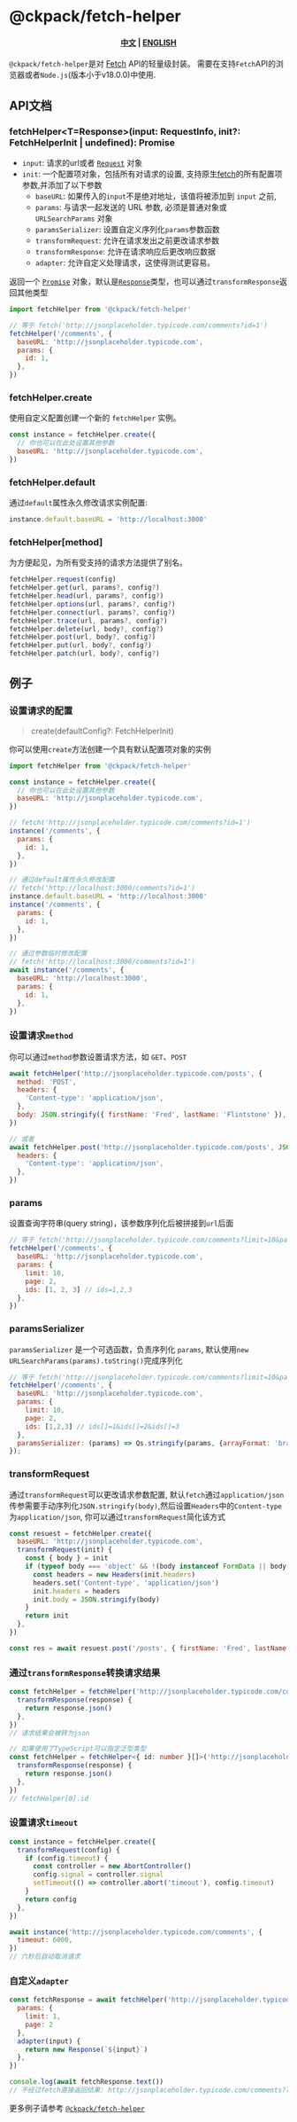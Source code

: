 # @ckpack/fetch-helper

<h4 align="center">
  <a href="/README-ZH.md">中文</a>
  |
  <a href="/README.md">ENGLISH</a>
</h4>

`@ckpack/fetch-helper`是对 [Fetch](https://developer.mozilla.org/zh-CN/docs/Web/API/fetch) API的轻量级封装。 需要在支持`Fetch`API的浏览器或者`Node.js`(版本小于v18.0.0)中使用.

## API文档

### fetchHelper<T=Response>(input: RequestInfo, init?: FetchHelperInit | undefined): Promise<T>

+ `input`: 请求的url或者 [`Request`](https://developer.mozilla.org/zh-CN/docs/Web/API/Request) 对象
+ `init`: 一个配置项对象，包括所有对请求的设置, 支持原生[fetch](https://developer.mozilla.org/zh-CN/docs/Web/API/fetch)的所有配置项参数,并添加了以下参数
  + `baseURL`: 如果传入的`input`不是绝对地址，该值将被添加到 `input` 之前,
  + `params`: 与请求一起发送的 URL 参数, 必须是普通对象或 `URLSearchParams` 对象
  + `paramsSerializer`: 设置自定义序列化`params`参数函数
  + `transformRequest`: 允许在请求发出之前更改请求参数
  + `transformResponse`: 允许在请求响应后更改响应数据
  + `adapter`: 允许自定义处理请求，这使得测试更容易。

返回一个 [`Promise`](https://developer.mozilla.org/zh-CN/docs/Web/JavaScript/Reference/Global_Objects/Promise) 对象，默认是[`Response`](https://developer.mozilla.org/zh-CN/docs/Web/API/Response)类型，也可以通过`transformResponse`返回其他类型

```js
import fetchHelper from '@ckpack/fetch-helper'

// 等于 fetch('http://jsonplaceholder.typicode.com/comments?id=1')
fetchHelper('/comments', {
  baseURL: 'http://jsonplaceholder.typicode.com',
  params: {
    id: 1,
  },
})
```

### fetchHelper.create
使用自定义配置创建一个新的 `fetchHelper` 实例。

```js
const instance = fetchHelper.create({
  // 你也可以在此处设置其他参数
  baseURL: 'http://jsonplaceholder.typicode.com',
})
```
### fetchHelper.default

通过`default`属性永久修改请求实例配置:

```js
instance.default.baseURL = 'http://localhost:3000'
```

### fetchHelper[method]

为方便起见，为所有受支持的请求方法提供了别名。

```js
fetchHelper.request(config)
fetchHelper.get(url, params?, config?)
fetchHelper.head(url, params?, config?)
fetchHelper.options(url, params?, config?)
fetchHelper.connect(url, params?, config?)
fetchHelper.trace(url, params?, config?)
fetchHelper.delete(url, body?, config?)
fetchHelper.post(url, body?, config?)
fetchHelper.put(url, body?, config?)
fetchHelper.patch(url, body?, config?)
```
## 例子

### 设置请求的配置

> create(defaultConfig?: FetchHelperInit)

你可以使用`create`方法创建一个具有默认配置项对象的实例


```js
import fetchHelper from '@ckpack/fetch-helper'

const instance = fetchHelper.create({
  // 你也可以在此处设置其他参数
  baseURL: 'http://jsonplaceholder.typicode.com',
})

// fetch('http://jsonplaceholder.typicode.com/comments?id=1')
instance('/comments', {
  params: {
    id: 1,
  },
})

// 通过default属性永久修改配置
// fetch('http://localhost:3000/comments?id=1')
instance.default.baseURL = 'http://localhost:3000'
instance('/comments', {
  params: {
    id: 1,
  },
})

// 通过参数临时修改配置
// fetch('http://localhost:3000/comments?id=1')
await instance('/comments', {
  baseURL: 'http://localhost:3000',
  params: {
    id: 1,
  },
})
```

### 设置请求`method`

你可以通过`method`参数设置请求方法，如 `GET`、`POST`
```js
await fetchHelper('http://jsonplaceholder.typicode.com/posts', {
  method: 'POST',
  headers: {
    'Content-type': 'application/json',
  },
  body: JSON.stringify({ firstName: 'Fred', lastName: 'Flintstone' }),
})

// 或者
await fetchHelper.post('http://jsonplaceholder.typicode.com/posts', JSON.stringify({ firstName: 'Fred', lastName: 'Flintstone' }), {
  headers: {
    'Content-type': 'application/json',
  },
})
```
### params

设置查询字符串(query string)，该参数序列化后被拼接到`url`后面
```js
// 等于 fetch('http://jsonplaceholder.typicode.com/comments?limit=10&page=2&ids=1%2C2%2C3')
fetchHelper('/comments', {
  baseURL: 'http://jsonplaceholder.typicode.com',
  params: {
    limit: 10,
    page: 2,
    ids: [1, 2, 3] // ids=1,2,3
  },
})
```

### paramsSerializer

`paramsSerializer` 是一个可选函数，负责序列化 `params`, 默认使用`new URLSearchParams(params).toString()`完成序列化

```js
// 等于 fetch('http://jsonplaceholder.typicode.com/comments?limit=10&page=2&ids%5B%5D=1&ids%5B%5D=2&ids%5B%5D=3')
fetchHelper('/comments', {
  baseURL: 'http://jsonplaceholder.typicode.com',
  params: {
    limit: 10,
    page: 2,
    ids: [1,2,3] // ids[]=1&ids[]=2&ids[]=3
  },
  paramsSerializer: (params) => Qs.stringify(params, {arrayFormat: 'brackets'},
});
```

### transformRequest

通过`transformRequest`可以更改请求参数配置, 默认`fetch`通过`application/json`传参需要手动序列化`JSON.stringify(body)`,然后设置`Headers`中的`Content-type`为`application/json`, 你可以通过`transformRequest`简化该方式
```js
const resuest = fetchHelper.create({
  baseURL: 'http://jsonplaceholder.typicode.com',
  transformRequest(init) {
    const { body } = init
    if (typeof body === 'object' && !(body instanceof FormData || body instanceof URLSearchParams)) {
      const headers = new Headers(init.headers)
      headers.set('Content-type', 'application/json')
      init.headers = headers
      init.body = JSON.stringify(body)
    }
    return init
  },
})

const res = await resuest.post('/posts', { firstName: 'Fred', lastName: 'Flintstone' })
```
### 通过`transformResponse`转换请求结果

```js
const fetchHelper = fetchHelper('http://jsonplaceholder.typicode.com/comments', {
  transformResponse(response) {
    return response.json()
  },
})
// 请求结果会被转为json
```

```ts
// 如果使用了TypeScript可以指定泛型类型
const fetchHelper = fetchHelper<{ id: number }[]>('http://jsonplaceholder.typicode.com/comments', {
  transformResponse(response) {
    return response.json()
  },
})
// fetchHelper[0].id
```
### 设置请求`timeout`

```js
const instance = fetchHelper.create({
  transformRequest(config) {
    if (config.timeout) {
      const controller = new AbortController()
      config.signal = controller.signal
      setTimeout(() => controller.abort('timeout'), config.timeout)
    }
    return config
  },
})

await instance('http://jsonplaceholder.typicode.com/comments', {
  timeout: 6000,
})
// 六秒后自动取消请求
```

### 自定义`adapter`

```js
const fetchResponse = await fetchHelper('http://jsonplaceholder.typicode.com/comments', {
  params: {
    limit: 1,
    page: 2
  },
  adapter(input) {
    return new Response(`${input}`)
  },
})

console.log(await fetchResponse.text())
// 不经过fetch直接返回结果: http://jsonplaceholder.typicode.com/comments?limit=1&page=2
```

更多例子请参考 [`@ckpack/fetch-helper`](./__test__)
